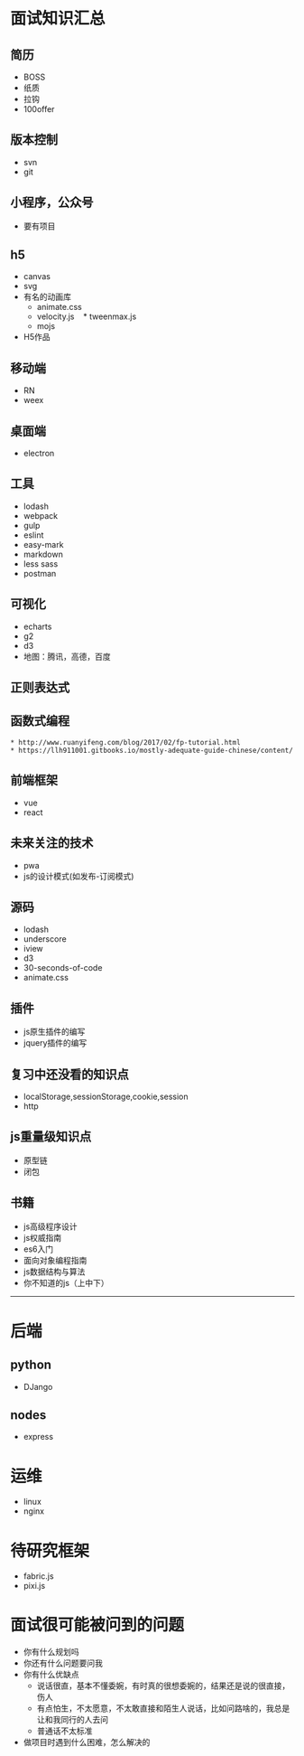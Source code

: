 # 面试知识汇总
## 简历
* BOSS
* 纸质
* 拉钩
* 100offer
## 版本控制
* svn
* git
## 小程序，公众号
* 要有项目
## h5
* canvas
* svg
* 有名的动画库
    * animate.css
    * velocity.js
    * tweenmax.js
    * mojs
* H5作品
## 移动端
* RN
* weex
## 桌面端
* electron
## 工具
* lodash
* webpack
* gulp
* eslint
* easy-mark
* markdown
* less sass
* postman
## 可视化
* echarts
* g2
* d3
* 地图：腾讯，高德，百度
## 正则表达式
## 函数式编程
    * http://www.ruanyifeng.com/blog/2017/02/fp-tutorial.html
    * https://llh911001.gitbooks.io/mostly-adequate-guide-chinese/content/
## 前端框架
* vue
* react
## 未来关注的技术
* pwa
* js的设计模式(如发布-订阅模式)
## 源码
* lodash
* underscore
* iview
* d3
* 30-seconds-of-code
* animate.css
## 插件
* js原生插件的编写
* jquery插件的编写
## 复习中还没看的知识点
* localStorage,sessionStorage,cookie,session
* http
## js重量级知识点
* 原型链
* 闭包
## 书籍
* js高级程序设计
* js权威指南
* es6入门
* 面向对象编程指南
* js数据结构与算法
* 你不知道的js（上中下）
***
# 后端
## python
* DJango
## nodes
* express
# 运维
* linux
* nginx
# 待研究框架
* fabric.js
* pixi.js
# 面试很可能被问到的问题
* 你有什么规划吗
* 你还有什么问题要问我
* 你有什么优缺点
    * 说话很直，基本不懂委婉，有时真的很想委婉的，结果还是说的很直接，伤人
    * 有点怕生，不太愿意，不太敢直接和陌生人说话，比如问路啥的，我总是让和我同行的人去问
    * 普通话不太标准
* 做项目时遇到什么困难，怎么解决的

